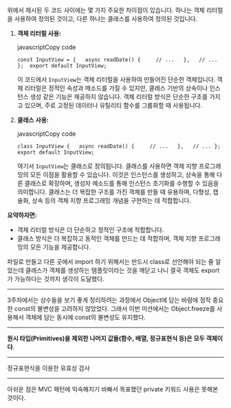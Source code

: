 위에서 제시된 두 코드 사이에는 몇 가지 주요한 차이점이 있습니다. 하나는 객체 리터럴을 사용하여 정의된 것이고, 다른 하나는 클래스를 사용하여 정의된 것입니다.

1. **객체 리터럴 사용:**
    
    javascriptCopy code
    
    `const InputView = {   async readDate() {     // ...   },   // ... };  export default InputView;`
    
    이 코드에서 `InputView`는 객체 리터럴을 사용하여 만들어진 단순한 객체입니다. 객체 리터럴은 정적인 속성과 메소드를 가질 수 있지만, 클래스 기반의 상속이나 인스턴스 생성 같은 기능은 제공하지 않습니다. 객체 리터럴 방식은 단순한 구조를 가지고 있으며, 주로 고정된 데이터나 유틸리티 함수를 그룹화할 때 사용됩니다.
    
2. **클래스 사용:**
    
    javascriptCopy code
    
    `class InputView {   async readDate() {     // ...   },   // ... };  export default InputView;`
    
    여기서 `InputView`는 클래스로 정의됩니다. 클래스를 사용하면 객체 지향 프로그래밍의 모든 이점을 활용할 수 있습니다. 이것은 인스턴스를 생성하고, 상속을 통해 다른 클래스로 확장하며, 생성자 메소드를 통해 인스턴스 초기화를 수행할 수 있음을 의미합니다. 클래스는 더 복잡한 구조를 가진 객체를 만들 때 유용하며, 다형성, 캡슐화, 상속 등의 객체 지향 프로그래밍 개념을 구현하는 데 적합합니다.
    

**요약하자면:**

- 객체 리터럴 방식은 더 단순하고 정적인 구조에 적합합니다.
- 클래스 방식은 더 복잡하고 동적인 객체를 만드는 데 적합하며, 객체 지향 프로그래밍의 모든 기능을 제공합니다.

파일로 만들고 다른 곳에서 import 하기 위해서는 반드시 class로 선언해야 되는 줄 알았는데 클래스가 객체를 생성하는 템플릿이라는 것을 깨닫고 나니 결국 객체도 export가 가능하다는 것까지 생각이 도달했다.

---

3주차에서는 상수들을 보기 좋게 정리하려는 과정에서 Object에 담는 바람에 정작 중요한 const의 불변성을 고려하지 않았었다. 그래서 이번 미션에서는 Object.freeze를 사용해서 객체에 담는 동시에 const의 불변성도 유지했다.


----
**원시 타입(Primitives)을 제외한 나머지 값들(함수, 배열, 정규표현식 등)은 모두 객체이다**.

---

정규표현식을 이용한 유효성 검사

---

아쉬운 점은 MVC 패턴에 익숙해지기 바빠서 목표했던 private 키워드 사용은 못해본 것이다.